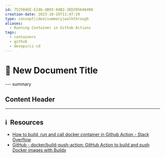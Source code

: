 ```yaml
---
id: 752504EE-E246-4B93-94B2-3ED295648498
creation-date: 2023-10-19T11:47:19
type: concept|idea|summary|walkthrough
aliases:
  - Running Container in Github Actions
tags:
  - containers
  - github
  - devops/ci-cd
---
```


# 📓 New Document Title

--- summary 

## Content Header




---
## ℹ️  Resources
- [How to build, run and call docker container in Github Action - Stack Overflow](https://stackoverflow.com/questions/70674664/how-to-build-run-and-call-docker-container-in-github-action)
- [GitHub - docker/build-push-action: GitHub Action to build and push Docker images with Buildx](https://github.com/docker/build-push-action#inputs)